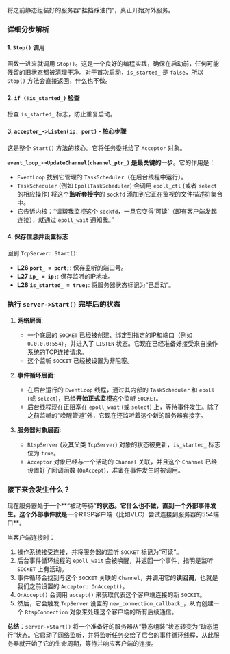 将之前静态组装好的服务器“挂挡踩油门”，真正开始对外服务。

### 详细分步解析

#### 1. `Stop()` 调用
函数一进来就调用 `Stop()`。这是一个良好的编程实践，确保在启动前，任何可能残留的旧状态都被清理干净。对于首次启动，`is_started_` 是 `false`，所以 `Stop()` 方法会直接返回，什么也不做。

#### 2. `if (!is_started_)` 检查
检查 `is_started_` 标志，防止重复启动。

#### 3. `acceptor_->Listen(ip, port)` - 核心步骤
这是整个 `Start()` 方法的核心。它将任务委托给了 `Acceptor` 对象。

**`event_loop_->UpdateChannel(channel_ptr_)` 是最关键的一步**。它的作用是：

-   `EventLoop` 找到它管理的 `TaskScheduler`（在后台线程中运行）。
-   `TaskScheduler` (例如 `EpollTaskScheduler`) 会调用 `epoll_ctl` (或者 `select` 的相应操作) 将这个**监听套接字**的 `sockfd` 添加到它正在监视的文件描述符集合中。
-   它告诉内核：“请帮我监视这个 `sockfd`，一旦它变得‘可读’（即有客户端发起连接），就通过 `epoll_wait` 通知我。”

#### 4. 保存信息并设置标志
回到 `TcpServer::Start()`:

-   **L26 `port_ = port;`**: 保存监听的端口号。
-   **L27 `ip_ = ip;`**: 保存监听的IP地址。
-   **L28 `is_started_ = true;`**: 将服务器状态标记为“已启动”。

### 执行 `server->Start()` 完毕后的状态

1.  **网络层面**:
    *   一个底层的 `SOCKET` 已经被创建、绑定到指定的IP和端口（例如 `0.0.0.0:554`），并进入了 `LISTEN` 状态。它现在已经准备好接受来自操作系统的TCP连接请求。
    *   这个监听 `SOCKET` 已经被设置为非阻塞。

2.  **事件循环层面**:
    *   在后台运行的 `EventLoop` 线程，通过其内部的 `TaskScheduler` 和 `epoll` (或 `select`)，已经**开始正式监视**这个监听 `SOCKET`。
    *   后台线程现在正阻塞在 `epoll_wait` (或 `select`) 上，等待事件发生。除了之前监听的“唤醒管道”外，它现在还监听着这个新的服务器套接字。

3.  **服务器对象层面**:
    *   `RtspServer` (及其父类 `TcpServer`) 对象的状态被更新，`is_started_` 标志位为 `true`。
    *   `Acceptor` 对象已经与一个活动的 `Channel` 关联，并且这个 `Channel` 已经设置好了回调函数 (`OnAccept`)，准备在事件发生时被调用。

### 接下来会发生什么？

现在服务器处于一个**“被动等待”**的状态。它什么也不做，直到一个外部事件发生。这个外部事件就是**一个RTSP客户端（比如VLC）尝试连接到服务器的554端口**。

当客户端连接时：
1.  操作系统接受连接，并将服务器的监听 `SOCKET` 标记为“可读”。
2.  后台事件循环线程的 `epoll_wait` 会被唤醒，并返回一个事件，指明是监听 `SOCKET` 上有活动。
3.  事件循环会找到与这个 `SOCKET` 关联的 `Channel`，并调用它的**读回调**，也就是我们之前设置的 `Acceptor::OnAccept()`。
4.  `OnAccept()` 会调用 `accept()` 来获取代表这个客户端连接的新 `SOCKET`。
5.  然后，它会触发 `TcpServer` 设置的 `new_connection_callback_`，从而创建一个 `RtspConnection` 对象来处理这个客户端的所有后续通信。

**总结**：`server->Start()` 将一个准备好的服务器从“静态组装”状态转变为“动态运行”状态。它启动了网络监听，并将监听任务交给了后台的事件循环线程，从此服务器就开始了它的生命周期，等待并响应客户端的连接。